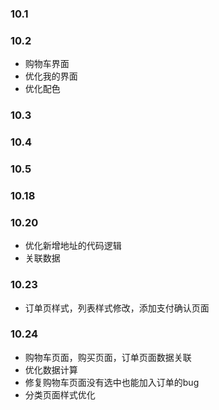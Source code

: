 ### 10.1

### 10.2 
  * 购物车界面
  * 优化我的界面
  * 优化配色

### 10.3

### 10.4

### 10.5

### 10.18

### 10.20
   * 优化新增地址的代码逻辑    
   * 关联数据

### 10.23 
   * 订单页样式，列表样式修改，添加支付确认页面 

### 10.24
  * 购物车页面，购买页面，订单页面数据关联
  * 优化数据计算
  * 修复购物车页面没有选中也能加入订单的bug
  * 分类页面样式优化